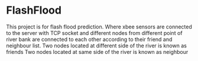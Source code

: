 FlashFlood
==========
This project is for flash flood prediction.
Where xbee sensors are connected to the server with TCP socket and different nodes from different point of river bank
are connected to each other according to their friend and neighbour list.
Two nodes located at different side of the river is known as friends
Two nodes located at same side of the river is known as neighbour
